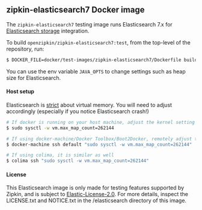## zipkin-elasticsearch7 Docker image

The `zipkin-elasticsearch7` testing image runs Elasticsearch 7.x for [Elasticsearch storage](../../../zipkin-storage/elasticsearch)
integration.

To build `openzipkin/zipkin-elasticsearch7:test`, from the top-level of the repository, run:
```bash
$ DOCKER_FILE=docker/test-images/zipkin-elasticsearch7/Dockerfile build-bin/docker/docker_build openzipkin/zipkin-elasticsearch7:test
```

You can use the env variable `JAVA_OPTS` to change settings such as heap size for Elasticsearch.

#### Host setup

Elasticsearch is [strict](https://github.com/docker-library/docs/tree/master/elasticsearch#host-setup)
about virtual memory. You will need to adjust accordingly (especially if you notice Elasticsearch crash!)

```bash
# If docker is running on your host machine, adjust the kernel setting directly
$ sudo sysctl -w vm.max_map_count=262144

# If using docker-machine/Docker Toolbox/Boot2Docker, remotely adjust the same
$ docker-machine ssh default "sudo sysctl -w vm.max_map_count=262144"

# If using colima, it is similar as well
$ colima ssh "sudo sysctl -w vm.max_map_count=262144"
```

#### License

This Elasticsearch image is only made for testing features supported by Zipkin,
and is subject to [Elastic-License-2.0](https://www.elastic.co/licensing/elastic-license).
For more details, inspect the LICENSE.txt and NOTICE.txt in the /elasticsearch
directory of this image.
